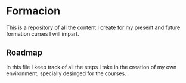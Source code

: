 # Formacion
This is a repository of all the content I create for my present and future formation curses I will impart.

## Roadmap
In this file I keep track of all the steps I take in the creation of my own environment, specially desinged for the courses.

